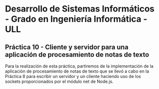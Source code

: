 # Desarrollo de Sistemas Informáticos - Grado en Ingeniería Informática - ULL

## Práctica 10 - Cliente y servidor para una aplicación de procesamiento de notas de texto

Para la realización de esta práctica, partiremos de la implementación de la aplicación de procesamiento de notas de texto que se llevó a cabo en la Práctica 8 para escribir un servidor y un cliente haciendo uso de los sockets proporcionados por el módulo net de Node.js.
